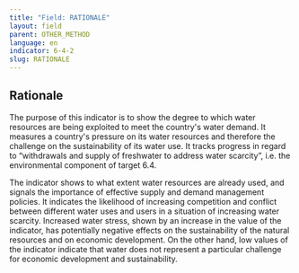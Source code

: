 ```yaml
---
title: "Field: RATIONALE"
layout: field
parent: OTHER_METHOD
language: en
indicator: 6-4-2
slug: RATIONALE
---
```

## Rationale

The purpose of this indicator is to show the degree to which water resources are being exploited to meet the country's water demand. It measures a country's pressure on its water resources and therefore the challenge on the sustainability of its water use. It tracks progress in regard to “withdrawals and supply of freshwater to address water scarcity”, i.e. the environmental component of target 6.4.

The indicator shows to what extent water resources are already used, and signals the importance of effective supply and demand management policies. It indicates the likelihood of increasing competition and conflict between different water uses and users in a situation of increasing water scarcity. Increased water stress, shown by an increase in the value of the indicator, has potentially negative effects on the sustainability of the natural resources and on economic development. On the other hand, low values of the indicator indicate that water does not represent a particular challenge for economic development and sustainability.